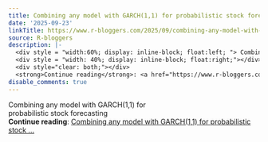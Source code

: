 ```yaml
---
title: Combining any model with GARCH(1,1) for probabilistic stock forecasting
date: '2025-09-23'
linkTitle: https://www.r-bloggers.com/2025/09/combining-any-model-with-garch11-for-probabilistic-stock-forecasting/
source: R-bloggers
description: |-
  <div style = "width:60%; display: inline-block; float:left; "> Combining any model with GARCH(1,1) for probabilistic stock forecasting</div>
  <div style = "width: 40%; display: inline-block; float:right;"></div>
  <div style="clear: both;"></div>
  <strong>Continue reading</strong>: <a href="https://www.r-bloggers.com/2025/09/combining-any-model-with-garch11-for-probabilistic-stock-forecasting/">Combining any model with GARCH(1,1) for probabilistic stock ...
disable_comments: true
---
```

<div style = "width:60%; display: inline-block; float:left; "> Combining any model with GARCH(1,1) for probabilistic stock forecasting</div>
<div style = "width: 40%; display: inline-block; float:right;"></div>
<div style="clear: both;"></div>
<strong>Continue reading</strong>: <a href="https://www.r-bloggers.com/2025/09/combining-any-model-with-garch11-for-probabilistic-stock-forecasting/">Combining any model with GARCH(1,1) for probabilistic stock ...